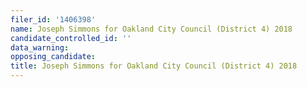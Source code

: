 ```yaml
---
filer_id: '1406398'
name: Joseph Simmons for Oakland City Council (District 4) 2018
candidate_controlled_id: ''
data_warning: 
opposing_candidate: 
title: Joseph Simmons for Oakland City Council (District 4) 2018
---
```

